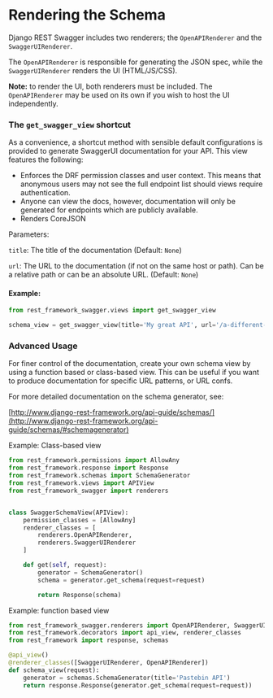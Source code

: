 # Rendering the Schema

Django REST Swagger includes two renderers; the `OpenAPIRenderer` and the 
`SwaggerUIRenderer`.

The `OpenAPIRenderer` is responsible for generating the JSON spec, while the `SwaggerUIRenderer` renders the UI (HTML/JS/CSS).

**Note:** to render the UI, both renderers must be included. The `OpenAPIRenderer` may be used on its own if you wish to host the UI independently.


### The `get_swagger_view` shortcut

As a convenience, a shortcut method with sensible default configurations is provided  to generate SwaggerUI documentation for your API. This view features the following:

- Enforces the DRF permission classes and user context. This means that anonymous users may not see the full endpoint list should views require authentication.
- Anyone can view the docs, however, documentation will only be generated for endpoints which are publicly available.
- Renders CoreJSON

Parameters:

`title`: The title of the documentation (Default: `None`)

`url`: The URL to the documentation (if not on the same host or path). Can be a relative path or  can be an absolute URL. (Default: `None`)


#### Example:
```python
from rest_framework_swagger.views import get_swagger_view

schema_view = get_swagger_view(title='My great API', url='/a-different-path')
```

### Advanced Usage

For finer control of the documentation, create your own schema view by using a function based or class-based view. This can be useful if you want to produce documentation for specific URL patterns, or URL confs.

For more detailed documentation on the schema generator, see:

[http://www.django-rest-framework.org/api-guide/schemas/](http://www.django-rest-framework.org/api-guide/schemas/#schemagenerator)


Example: Class-based view
```python
from rest_framework.permissions import AllowAny
from rest_framework.response import Response
from rest_framework.schemas import SchemaGenerator
from rest_framework.views import APIView
from rest_framework_swagger import renderers


class SwaggerSchemaView(APIView):
    permission_classes = [AllowAny]
    renderer_classes = [
        renderers.OpenAPIRenderer,
        renderers.SwaggerUIRenderer
    ]

    def get(self, request):
        generator = SchemaGenerator()
        schema = generator.get_schema(request=request)

        return Response(schema)
```


Example: function based view
```python
from rest_framework_swagger.renderers import OpenAPIRenderer, SwaggerUIRenderer
from rest_framework.decorators import api_view, renderer_classes
from rest_framework import response, schemas

@api_view()
@renderer_classes([SwaggerUIRenderer, OpenAPIRenderer])
def schema_view(request):
    generator = schemas.SchemaGenerator(title='Pastebin API')
    return response.Response(generator.get_schema(request=request))
```

